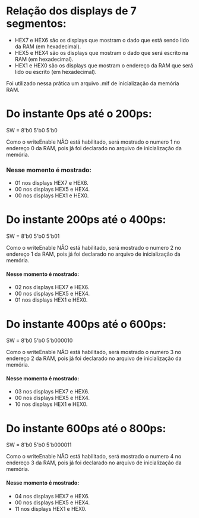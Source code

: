 # Relação dos displays de 7 segmentos:
* HEX7 e HEX6 são os displays que mostram o dado que está sendo lido da RAM (em hexadecimal).
* HEX5 e HEX4 são os displays que mostram o dado que será escrito na RAM (em hexadecimal).
* HEX1 e HEX0 são os displays que mostram o endereço da RAM que será lido ou escrito (em hexadecimal).

Foi utilizado nessa prática um arquivo .mif de inicialização da memória RAM.

# Do instante 0ps até o 200ps:
SW = 8'b0 5'b0 5'b0

Como o writeEnable NÂO está habilitado, será mostrado o numero 1 no endereço 0 da RAM, pois já foi declarado no arquivo de inicialização da memória.
### Nesse momento é mostrado:
* 01 nos displays HEX7 e HEX6.
* 00 nos displays HEX5 e HEX4.
* 00 nos displays HEX1 e HEX0.

# Do instante 200ps até o 400ps:
SW = 8'b0 5'b0 5'b01

Como o writeEnable NÂO está habilitado, será mostrado o numero 2 no endereço 1 da RAM, pois já foi declarado no arquivo de inicialização da memória.
#### Nesse momento é mostrado:
* 02 nos displays HEX7 e HEX6.
* 00 nos displays HEX5 e HEX4.
* 01 nos displays HEX1 e HEX0.
 
# Do instante 400ps até o 600ps:
SW = 8'b0 5'b0 5'b000010

Como o writeEnable NÂO está habilitado, será mostrado o numero 3 no endereço 2 da RAM, pois já foi declarado no arquivo de inicialização da memória.
#### Nesse momento é mostrado:
* 03 nos displays HEX7 e HEX6.
* 00 nos displays HEX5 e HEX4.
* 10 nos displays HEX1 e HEX0.

# Do instante 600ps até o 800ps:
SW = 8'b0 5'b0 5'b000011

Como o writeEnable NÂO está habilitado, será mostrado o numero 4 no endereço 3 da RAM, pois já foi declarado no arquivo de inicialização da memória.
#### Nesse momento é mostrado:
* 04 nos displays HEX7 e HEX6.
* 00 nos displays HEX5 e HEX4.
* 11 nos displays HEX1 e HEX0.
